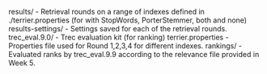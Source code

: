 results/ - Retrieval rounds on a range of indexes defined in ./terrier.properties (for with StopWords, PorterStemmer, both and none)
results-settings/ - Settings saved for each of the retrieval rounds.
trec_eval.9.0/ - Trec evaluation kit (for ranking)
terrier.properties - Properties file used for Round 1,2,3,4 for different indexes.
rankings/ - Evaluated ranks by trec_eval.9.9 according to the relevance file provided in Week 5.
